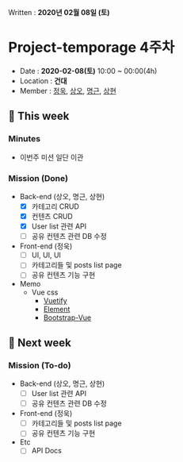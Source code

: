 Written : __2020년 02월 08일 (토)__

<!-- member link here -->
[정욱]: https://github.com/bin-e
[상오]: https://github.com/sang5c
[명근]: https://github.com/dding-g
[상현]: https://github.com/SangHyeonAn
<!-- /END -->

# Project-temporage 4주차
- Date : __2020-02-08(토)__ 10:00 ~ 00:00(4h)
- Location : __건대__
- Member : [정욱], [상오], [명근], [상현]

## :bow_and_arrow: This week
### Minutes
- 이번주 미션 일단 이관
### Mission (Done)
- Back-end (상오, 명근, 상현)
  - [x] 카테고리 CRUD
  - [x] 컨텐츠 CRUD
  - [x] User list 관련 API
  - [ ] 공유 컨텐츠 관련 DB 수정

- Front-end (정욱)
  - [ ] UI, UI, UI
  - [ ] 카테고리들 및 posts list page
  - [ ] 공유 컨텐츠 기능 구현

- Memo
  - Vue css
    - [Vuetify](https://github.com/vuetifyjs/vuetify)
    - [Element](https://github.com/ElemeFE/element)
    - [Bootstrap-Vue](https://github.com/bootstrap-vue/bootstrap-vue)

## :dart: Next week
### Mission (To-do)
- Back-end (상오, 명근, 상현)
  - [ ] User list 관련 API
  - [ ] 공유 컨텐츠 관련 DB 수정

- Front-end (정욱)
  - [ ] 카테고리들 및 posts list page
  - [ ] 공유 컨텐츠 기능 구현

- Etc
  - [ ] API Docs